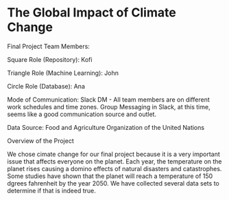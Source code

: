 # The Global Impact of Climate Change

Final Project Team Members:

Square Role (Repository): Kofi

Triangle Role (Machine Learning): John

Circle Role (Database): Ana


Mode of Communication: Slack DM - All team members are on different work schedules and time zones.  Group Messaging in Slack, at this time, seems like a good communication source and outlet.

Data Source: Food and Agriculture Organization of the United Nations

Overview of the Project

We chose cimate change for our final project because it is a very important issue that affects everyone on the planet. 
Each year, the temperature on the planet rises causing a domino effects of natural disasters and catastrophes.  Some studies have shown that the planet will reach a temperature of 150 dgrees fahrenheit by the year 2050. 
We have collected several data sets to determine if that is indeed true.
